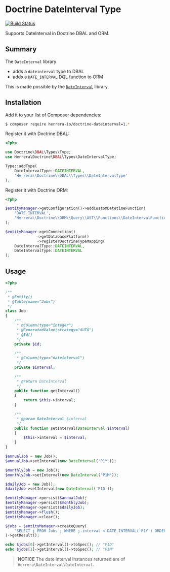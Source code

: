 Doctrine DateInterval Type
==========================

[![Build Status](https://travis-ci.org/herrera-io/php-doctrine-dateinterval.png?branch=master)](https://travis-ci.org/herrera-io/php-doctrine-dateinterval)

Supports DateInterval in Doctrine DBAL and ORM.

Summary
-------

The `DateInterval` library

- adds a `dateinterval` type to DBAL
- adds a `DATE_INTERVAL` DQL function to ORM

This is made possible by the [`DateInterval`](https://github.com/herrera-io/php-date-interval) library.

Installation
------------

Add it to your list of Composer dependencies:

```sh
$ composer require herrera-io/doctrine-dateinterval=1.*
```

Register it with Doctrine DBAL:

```php
<?php

use Doctrine\DBAL\Types\Type;
use Herrera\Doctrine\DBAL\Types\DateIntervalType;

Type::addType(
    DateIntervalType::DATEINTERVAL,
    'Herrera\\Doctrine\\DBAL\\Types\\DateIntervalType'
);
```

Register it with Doctrine ORM:

```php
<?php

$entityManager->getConfiguration()->addCustomDatetimeFunction(
    'DATE_INTERVAL',
    'Herrera\\Doctrine\\ORM\\Query\\AST\\Functions\\DateIntervalFunction'
);

$entityManager->getConnection()
              ->getDatabasePlatform()
              ->registerDoctrineTypeMapping(
    DateIntervalType::DATEINTERVAL,
    DateIntervalType::DATEINTERVAL
);
```

Usage
-----

```php
<?php

/**
 * @Entity()
 * @Table(name="Jobs")
 */
class Job
{
    /**
     * @Column(type="integer")
     * @GeneratedValue(strategy="AUTO")
     * @Id()
     */
    private $id;

    /**
     * @Column(type="dateinterval")
     */
    private $interval;

    /**
     * @return DateInterval
     */
    public function getInterval()
    {
        return $this->interval;
    }

    /**
     * @param DateInterval $interval
     */
    public function setInterval(DateInterval $interval)
    {
        $this->interval = $interval;
    }
}

$annualJob = new Job();
$annualJob->setInterval(new DateInterval('P1Y'));

$monthlyJob = new Job();
$monthlyJob->setInterval(new DateInterval('P1M'));

$dailyJob = new Job();
$dailyJob->setInterval(new DateInterval('P1D'));

$entityManager->persist($annualJob);
$entityManager->persist($monthlyJob);
$entityManager->persist($dailyJob);
$entityManager->flush();
$entityManager->clear();

$jobs = $entityManager->createQuery(
    "SELECT j FROM Jobs j WHERE j.interval < DATE_INTERVAL('P1Y') ORDER BY j.interval ASC"
)->getResult();

echo $jobs[0]->getInterval()->toSpec(); // "P1D"
echo $jobs[1]->getInterval()->toSpec(); // "P1M"
```

> **NOTICE** The date interval instances returned are of `Herrera\DateInterval\DateInterval`.
